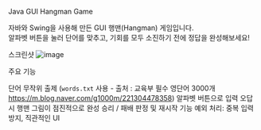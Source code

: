 Java GUI Hangman Game

자바와 Swing을 사용해 만든 GUI 행맨(Hangman) 게임입니다.  
알파벳 버튼을 눌러 단어를 맞추고, 기회를 모두 소진하기 전에 정답을 완성해보세요!



스크린샷
![image](https://github.com/user-attachments/assets/1dcead2f-cbe3-41d3-b424-2bb72a1309e8)



주요 기능

단어 무작위 출제 (`words.txt` 사용 - 출처 : 교육부 필수 영단어 3000개 https://m.blog.naver.com/g1000m/221304478358)
알파벳 버튼으로 입력
오답 시 행맨 그림이 점진적으로 완성
승리 / 패배 판정 및 재시작 기능
예외 처리: 중복 입력 방지, 직관적인 UI
